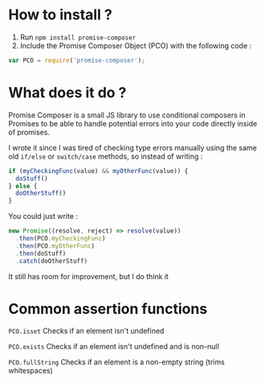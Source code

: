 # How to install ?

1. Run `npm install promise-composer`
2. Include the Promise Composer Object (PCO) with the following code :

```javascript
var PCO = require('promise-composer');
```

# What does it do ?

Promise Composer is a small JS library to use conditional
composers in Promises to be able to handle potential errors into your code
directly inside of promises.

I wrote it since I was tired of checking type errors manually using the
same old `if/else` or `switch/case` methods, so instead of writing :

```javascript
if (myCheckingFunc(value) && myOtherFunc(value)) {
  doStuff()
} else {
  doOtherStuff()
}
```

You could just write :

```javascript
new Promise((resolve, reject) => resolve(value))
  .then(PCO.myCheckingFunc)
  .then(PCO.myOtherFunc)
  .then(doStuff)
  .catch(doOtherStuff)
```

It still has room for improvement, but I do think it

# Common assertion functions

`PCO.isset`
Checks if an element isn't undefined

`PCO.exists`
Checks if an element isn't undefined and is non-null

`PCO.fullString`
Checks if an element is a non-empty string (trims whitespaces)
